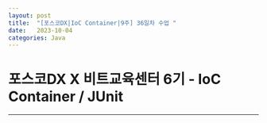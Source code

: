 ```yaml
---
layout: post
title:  "[포스코DX|IoC Container|9주] 36일차 수업 "
date:   2023-10-04
categories: Java
---
```


# 포스코DX X 비트교육센터 6기 - IoC Container / JUnit

---

## 
